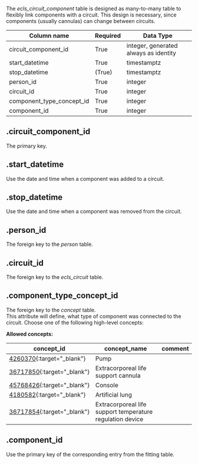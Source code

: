 The *ecls_circuit_component* table is designed as many-to-many table to
flexibly link components with a circuit. This design is necessary, since
components (usually cannulas) can change between circuits.

| Column name               | Required | Data Type                             |
| ------------------------- | -------- | ------------------------------------- |
| circuit_component_id      | True     | integer, generated always as identity |
| start_datetime            | True     | timestamptz                           |
| stop_datetime             | (True)   | timestamptz                           |
| person_id                 | True     | integer                               |
| circuit_id                | True     | integer                               |
| component_type_concept_id | True     | integer                               |
| component_id              | True     | integer                               |


## .circuit_component_id
The primary key.

## .start_datetime
Use the date and time when a component was added to a circuit.

## .stop_datetime
Use the date and time when a component was removed from the circuit.

## .person_id
The foreign key to the *person* table.

## .circuit_id
The foreign key to the *ecls_circuit* table.

## .component_type_concept_id
The foreign key to the *concept* table. <br>
This attribute will define, what type of component was connected to the
circuit. Choose one of the following high-level concepts:

**Allowed concepts:**

| concept_id                                                                          | concept_name                                              | comment |
|-------------------------------------------------------------------------------------|-----------------------------------------------------------|---------|
| [4260370](https://athena.ohdsi.org/search-terms/terms/4260370/){:target="_blank"}   | Pump                                                      |         |
| [36717850](https://athena.ohdsi.org/search-terms/terms/36717850/){:target="_blank"} | Extracorporeal life support cannula                       |         |
| [45768426](https://athena.ohdsi.org/search-terms/terms/45768426/){:target="_blank"} | Console                                                   |         |
| [4180582](https://athena.ohdsi.org/search-terms/terms/4180582/){:target="_blank"}   | Artificial lung                                           |         |
| [36717854](https://athena.ohdsi.org/search-terms/terms/36717854/){:target="_blank"} | Extracorporeal life support temperature regulation device |         |


## .component_id
Use the primary key of the corresponding entry from the fitting table.
